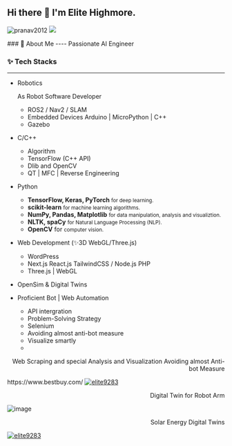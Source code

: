 ## Hi there 👋 I'm Elite Highmore.

<!--
**elitedev9283/elitedev9283** is a ✨ _special_ ✨ repository because its `README.md` (this file) appears on your GitHub profile.
<p align="left"> <img src="https://komarev.com/ghpvc/?username=pranav2012&label=Profile%20views&color=0e75b6&style=flat" alt="pranav2012" /> 
  <a href="https://github.com/pranav2012/"><img src="https://img.shields.io/github/followers/pranav2012.svg?label=Follow%20@pranav2012&style=social"/> </a>
</p>
Here are some ideas to get you started:

- 🔭 I’m currently working on ...
- 🌱 I’m currently learning ...
- 👯 I’m looking to collaborate on ...
- 🤔 I’m looking for help with ...
- 💬 Ask me about ...
- 📫 How to reach me: ...
- 😄 Pronouns: ...
- ⚡ Fun fact: ...
-->
<p align="left"> <img src="https://komarev.com/ghpvc/?username=elitedev9283&label=Profile%20views&color=0e75b6&style=flat" alt="pranav2012" /> 
  <a href="https://github.com/elitedev9283/"><img src="https://img.shields.io/github/followers/pranav2012.svg?label=Follow%20@elitedev9283&style=social"/> </a>
</p>
### 🚀 About Me
----
Passionate AI Engineer

### ✨ Tech Stacks
----
- Robotics
  <p align="left"> As Robot Software Developer</p>
  
  * ROS2 / Nav2 / SLAM
  * Embedded Devices Arduino | MicroPython | C++
  * Gazebo
- C/C++
  * Algorithm
  * TensorFlow (C++ API)
  * Dlib and OpenCV
  * QT | MFC | Reverse Engineering
- Python
  * **TensorFlow, Keras, PyTorch** <small>for deep learning.</small>
  * **scikit-learn** <small>for machine learning algorithms.</small>
  * **NumPy, Pandas, Matplotlib** <small>for data manipulation, analysis and visualiztion.</small>
  * **NLTK, spaCy** <small>for Natural Language Processing (NLP).</small>
  * **OpenCV** for <small>computer vision.</small>
- Web Development (✨3D WebGL/Three.js)
  * WordPress
  * Next.js React.js TailwindCSS / Node.js PHP
  * Three.js | WebGL
- OpenSim & Digital Twins
- Proficient Bot | Web Automation
  * API intergration
  * Problem-Solving Strategy
  * Selenium
  * Avoiding almost anti-bot measure
  * Visualize smartly
  * 

<p align="right"> Web Scraping and special Analysis and Visualization Avoiding almost Anti-bot Measure</p>
https://www.bestbuy.com/
<a href="https://bestbuy-laptop-scraper-e5de86899165.herokuapp.com/">
<img src="https://github.com/user-attachments/assets/136c270b-45a9-4dcd-9eaf-192685928814" alt="elite9283" />
</a>

<p align="right"> Digital Twin for Robot Arm </p>

![image](https://github.com/user-attachments/assets/75553004-3994-4dbe-94d2-de60ebfb8ec8)

<p align="right"> Solar Energy Digital Twins</p>
<a href="[httpshttps://everginedigitaltwins.z6.web.core.windows.net">
<img src="https://github.com/user-attachments/assets/08150f54-074c-47b6-b824-7618e2d44b0c" alt="elite9283" />
</a>

